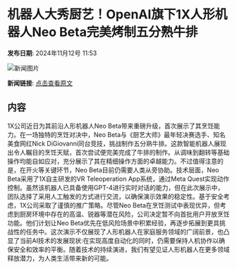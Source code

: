 # 机器人大秀厨艺！OpenAI旗下1X人形机器人Neo Beta完美烤制五分熟牛排

**发布日期**: 2024年11月12号 11:53

![新闻图片](https://upload.chinaz.com/2024/1112/6386700917154173445636151.png)

**新闻链接**: [点击查看原文](https://www.aibase.com/zh/news/13168)

## 内容

1X公司近日为其前沿人形机器人Neo Beta带来重磅升级，首次展示了其烹饪能力。在一场独特的烹饪对决中，Neo Beta与《厨艺大师》最年轻决赛选手、知名美食网红Nick DiGiovanni同台竞技，挑战制作五分熟牛排。这款智能机器人展现出令人瞩目的烹饪天赋，首次尝试便完美完成了牛排的制作。从调味到翻转等基础操作均能自如应对，充分展示了其在精细操作方面的卓越能力。不过值得注意的是，在开火等关键环节，Neo Beta目前仍需要人类从旁协助。技术层面，Neo Beta采用了1X自主研发的VR Teleoperation App系统，通过Meta Quest实现动作控制。虽然该机器人已具备使用GPT-4进行实时对话的能力，但在此次展示中，团队选择了采用人工触发的方式进行交流，以确保演示效果的稳定性。基于安全考虑，1X公司采取了谨慎的推广策略。尽管Neo Beta在烹饪测试中表现优异，但考虑到厨房环境中存在的高温、锐器等潜在风险，公司决定暂不向首批用户开放烹饪功能。他们计划让Neo Beta优先在低风险场景中积累经验，再逐步拓展到更具挑战性的任务中。这次演示不仅展现了人形机器人在家庭服务领域的广阔前景，也凸显了当前AI技术的发展现状:在实现高度自动化的同时，仍需要保持人机协作以确保安全和效率的平衡。随着技术的持续演进，我们有望见证人形机器人在更多领域释放潜力，为人类生活带来新的可能。

